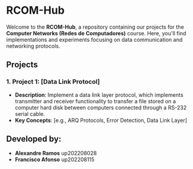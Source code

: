 # RCOM-Hub

Welcome to the **RCOM-Hub**, a repository containing our projects for the **Computer Networks (Redes de Computadores)** course. Here, you'll find implementations and experiments focusing on data communication and networking protocols.

## Projects

### 1. **Project 1: [Data Link Protocol]**
   - **Description**: Implement a data link layer protocol, which implements transmitter and receiver functionality to transfer a file
stored on a computer hard disk between computers connected through a RS-232
serial cable.
   - **Key Concepts**: [e.g., ARQ Protocols, Error Detection, Data Link Layer]

 ## Developed by:
- **Alexandre Ramos** up202208028
- **Francisco Afonso** up202208115

